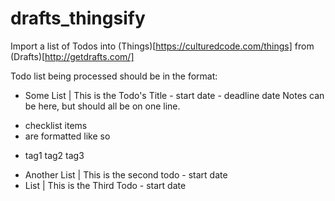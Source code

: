 # drafts_thingsify
Import a list of Todos into (Things)[https://culturedcode.com/things] from (Drafts)[http://getdrafts.com/]

Todo list being processed should be in the format:

* Some List | This is the Todo's Title - start date - deadline date
Notes can be here, but should all be on one line.
+ checklist items
+ are formatted like so
- tag1 tag2 tag3

* Another List | This is the second todo - start date
* List | This is the Third Todo - start date
